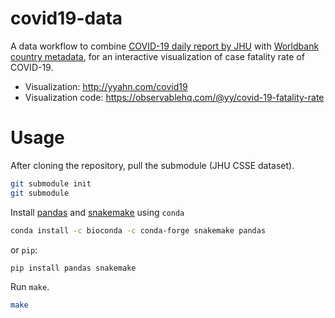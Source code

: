 # covid19-data

A data workflow to combine [COVID-19 daily report by JHU](https://github.com/CSSEGISandData/COVID-19) with [Worldbank country metadata](https://data.worldbank.org/indicator/SP.POP.TOTL), 
for an interactive visualization of case fatality rate of COVID-19.

- Visualization: http://yyahn.com/covid19
- Visualization code: https://observablehq.com/@yy/covid-19-fatality-rate

# Usage

After cloning the repository, pull the submodule (JHU CSSE dataset). 

```sh
git submodule init
git submodule
```

Install [pandas](https://pandas.pydata.org/) and [snakemake](https://snakemake.readthedocs.io/en/stable/) using `conda` 

```sh
conda install -c bioconda -c conda-forge snakemake pandas
```

or `pip`:

```sh
pip install pandas snakemake
```

Run `make`.

```sh
make
```
